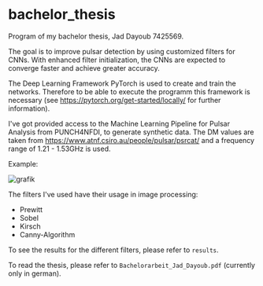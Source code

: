 # bachelor_thesis
Program of my bachelor thesis, Jad Dayoub 7425569.

The goal is to improve pulsar detection by using customized filters for CNNs. With enhanced filter initialization, the CNNs are expected to converge faster and achieve greater accuracy.

The Deep Learning Framework PyTorch is used to create and train the networks. Therefore to be able to execute the programm this framework is necessary (see https://pytorch.org/get-started/locally/ for further information).

I've got provided access to the Machine Learning Pipeline for Pulsar Analysis from PUNCH4NFDI, to generate synthetic data. The DM values are taken from https://www.atnf.csiro.au/people/pulsar/psrcat/ and a frequency range of 1.21 - 1.53GHz is used.

Example:

![grafik](https://github.com/undefined-panda/bachelor_thesis/assets/154523220/d934c68c-4bda-4239-b363-d5b93b544cb8)

The filters I've used have their usage in image processing:
- Prewitt
- Sobel
- Kirsch
- Canny-Algorithm

To see the results for the different filters, please refer to `results`.

To read the thesis, please refer to `Bachelorarbeit_Jad_Dayoub.pdf` (currently only in german).